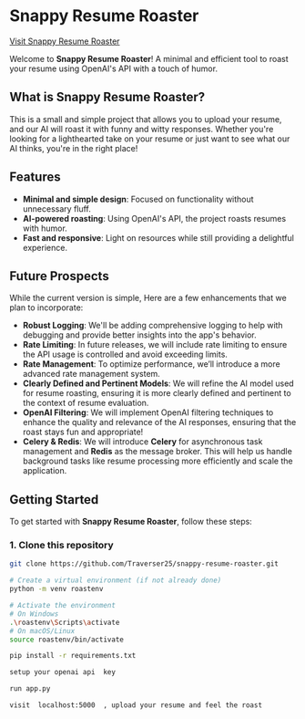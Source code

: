 # Snappy Resume Roaster

[Visit Snappy Resume Roaster](https://roastmyresume.pythonanywhere.com/)  

Welcome to **Snappy Resume Roaster**! A minimal and efficient tool to roast your resume using OpenAI's API with a touch of humor.

## What is Snappy Resume Roaster?

This is a small and simple project that allows you to upload your resume, and our AI will roast it with funny and witty responses. Whether you're looking for a lighthearted take on your resume or just want to see what our AI thinks, you're in the right place!

## Features

- **Minimal and simple design**: Focused on functionality without unnecessary fluff.
- **AI-powered roasting**: Using OpenAI's API, the project roasts resumes with humor.
- **Fast and responsive**: Light on resources while still providing a delightful experience.



## Future Prospects

While the current version is simple,  Here are a few enhancements that we plan to incorporate:

- **Robust Logging**: We'll be adding comprehensive logging to help with debugging and provide better insights into the app's behavior.
- **Rate Limiting**: In future releases, we will include rate limiting to ensure the API usage is controlled and avoid exceeding limits.
- **Rate Management**: To optimize performance, we’ll introduce a more advanced rate management system.
- **Clearly Defined and Pertinent Models**: We will refine the AI model used for resume roasting, ensuring it is more clearly defined and pertinent to the context of resume evaluation.
- **OpenAI Filtering**: We will implement OpenAI filtering techniques to enhance the quality and relevance of the AI responses, ensuring that the roast stays fun and appropriate!
- **Celery & Redis**: We will introduce **Celery** for asynchronous task management and **Redis** as the message broker. This will help us handle background tasks like resume processing more efficiently and scale the application.
## Getting Started

To get started with **Snappy Resume Roaster**, follow these steps:

### 1. Clone this repository

```bash
git clone https://github.com/Traverser25/snappy-resume-roaster.git

# Create a virtual environment (if not already done)
python -m venv roastenv

# Activate the environment
# On Windows
.\roastenv\Scripts\activate
# On macOS/Linux
source roastenv/bin/activate

pip install -r requirements.txt

setup your openai api  key

run app.py

visit  localhost:5000  , upload your resume and feel the roast


